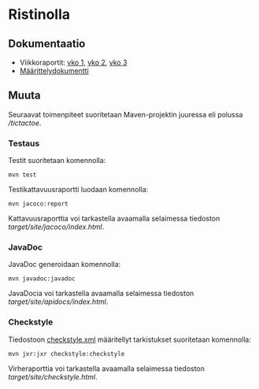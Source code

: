 # Ristinolla

## Dokumentaatio
- Viikkoraportit: [vko 1](https://github.com/emmalait/tictactoe/blob/master/documentation/report_wk1.md), [vko 2](https://github.com/emmalait/tictactoe/blob/master/documentation/report_wk2.md), [vko 3](https://github.com/emmalait/tictactoe/blob/master/documentation/report_wk3.md)
- [Määrittelydokumentti](https://github.com/emmalait/tictactoe/blob/master/documentation/specification.md)


## Muuta

Seuraavat toimenpiteet suoritetaan Maven-projektin juuressa eli polussa */tictactoe*.

### Testaus
Testit suoritetaan komennolla:

```
mvn test
```

Testikattavuusraportti luodaan komennolla:

```
mvn jacoco:report
```

Kattavuusraporttia voi tarkastella avaamalla selaimessa tiedoston *target/site/jacoco/index.html*.

### JavaDoc
JavaDoc generoidaan komennolla:

```
mvn javadoc:javadoc
```

JavaDocia voi tarkastella avaamalla selaimessa tiedoston *target/site/apidocs/index.html*.

### Checkstyle
Tiedostoon [checkstyle.xml](https://github.com/emmalait/tictactoe/blob/master/tictactoe/checkstyle.xml) määritellyt tarkistukset suoritetaan komennolla:

```
mvn jxr:jxr checkstyle:checkstyle
```

Virheraporttia voi tarkastella avaamalla selaimessa tiedoston *target/site/checkstyle.html*.
